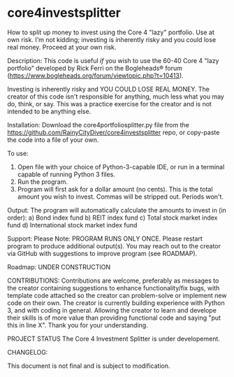 # core4investsplitter
How to split up money to invest using the Core 4 "lazy" portfolio. Use at own risk.
I'm not kidding; investing is inherently risky and you could lose real money. Proceed at your own risk. 

Description:
This code is useful *if* you wish to use the 60-40 Core 4 "lazy portfolio" developed by Rick Ferri on the Bogleheads® forum (https://www.bogleheads.org/forum/viewtopic.php?t=10413). 

Investing is inherently risky and YOU COULD LOSE REAL MONEY. The creator of this code isn't responsible for anything, much less what you may do, think, or say. This was a practice exercise for the creator and is not intended to be anything else.

Installation:
Download the core4portfoliosplitter.py file from the https://github.com/RainyCityDiver/core4investsplitter repo, or copy-paste the code into a file of your own.

To use:
1) Open file with your choice of Python-3-capable IDE, or run in a terminal capable of running Python 3 files. 
2) Run the program.
3) Program will first ask for a dollar amount (no cents). This is the total amount you wish to invest. Commas will be stripped out. Periods won't.

Output:
The program will automatically calculate the amounts to invest in (in order):
    a) Bond index fund
    b) REIT index fund
    c) Total stock market index fund
    d) International stock market index fund
    
Support:
Please Note: PROGRAM RUNS ONLY ONCE. Please restart program to produce additional output(s). 
You may reach out to the creator via GitHub with suggestions to improve program (see ROADMAP).

Roadmap:
UNDER CONSTRUCTION

CONTRIBUTIONS:
Contributions are welcome, preferably as messages to the creator containing suggestions to enhance functionality/fix bugs, with template code attached so the creator can problem-solve or implement new code on their own. The creator is currently building experience with Python 3, and with coding in general. Allowing the creator to learn and develope their skills is of more value than providing functional code and saying "put this in line X". Thank you for your understanding.

PROJECT STATUS
The Core 4 Investment Splitter is under developement. 

CHANGELOG:


This document is not final and is subject to modification. 
